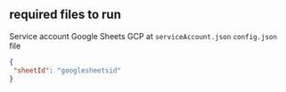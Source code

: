 ## required files to run

Service account Google Sheets GCP at `serviceAccount.json`
`config.json` file 

```json
{
 "sheetId": "googlesheetsid"
}
```